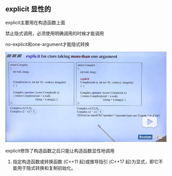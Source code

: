 ## explicit 显性的
explicit主要用在构造函数上面

禁止隐式调用，必须使用明确调用的时候才能调用

no-explicit和one-argument才能隐式转换

![non-explicit](non-explicit.jpg)


explicit修饰了构造函数之后只能让构造函数显性地调用

1) 指定构造函数或转换函数 (C++11 起)或推导指引 (C++17 起)为显式，即它不能用于隐式转换和复制初始化。